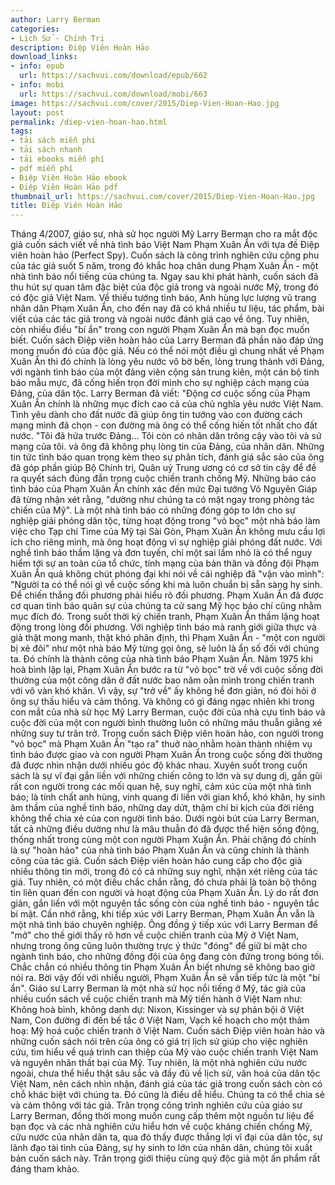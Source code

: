 ```yaml
---
author: Larry Berman
categories:
- Lịch Sử - Chính Trị
description: Điệp Viên Hoàn Hảo
download_links:
- info: epub
  url: https://sachvui.com/download/epub/662
- info: mobi
  url: https://sachvui.com/download/mobi/663
image: https://sachvui.com/cover/2015/Diep-Vien-Hoan-Hao.jpg
layout: post
permalink: /diep-vien-hoan-hao.html
tags:
- tải sách miễn phí
- tải sách nhanh
- tải ebooks miễn phí
- pdf miễn phí
- Điệp Viên Hoàn Hảo ebook
- Điệp Viên Hoàn Hảo pdf
thumbnail_url: https://sachvui.com/cover/2015/Diep-Vien-Hoan-Hao.jpg
title: Điệp Viên Hoàn Hảo
---
```


 <div class="item-desc text-justify"> Tháng 4/2007, giáo sư, nhà sử học người Mỹ Larry Berman cho ra mắt độc giả cuốn sách viết về nhà tình báo Việt Nam Phạm Xuân Ẩn với tựa đề Điệp viên hoàn hảo (Perfect Spy). Cuốn sách là công trình nghiên cứu công phu của tác giả suốt 5 năm, trong đó khắc hoạ chân dung Phạm Xuân Ẩn - một nhà tình báo nổi tiếng của chúng ta. Ngay sau khi phát hành, cuốn sách đã thu hút sự quan tâm đặc biệt của độc giả trong và ngoài nước Mỹ, trong đó có độc giả Việt Nam. Về thiếu tướng tình báo, Anh hùng lực lượng vũ trang nhân dân Phạm Xuân Ẩn, cho đến nay đã có khá nhiều tư liệu, tác phẩm, bài viết của các tác giả trong và ngoài nước đánh giá cao về ông. Tuy nhiên, còn nhiều điều "bí ẩn" trong con người Phạm Xuân Ẩn mà bạn đọc muốn biết. Cuốn sách Điệp viên hoàn hảo của Larry Berman đã phần nào đáp ứng mong muốn đó của độc giả. Nếu có thể nói một điều gì chung nhất về Phạm Xuân Ẩn thì đó chính là lòng yêu nước vô bờ bến, lòng trung thành với Đảng, với ngành tình báo của một đảng viên cộng sản trung kiên, một cán bộ tình báo mẫu mực, đã cống hiến trọn đời mình cho sự nghiệp cách mạng của Đảng, của dân tộc. Larry Berman đã viết: "Động cơ cuộc sống của Phạm Xuân Ẩn chính là những mục đích cao cả của chủ nghĩa yêu nước Việt Nam. Tình yêu dành cho đất nước đã giúp ông tin tưởng vào con đường cách mạng mình đã chọn - con đường mà ông có thể cống hiến tốt nhất cho đất nước. "Tôi đã hứa trước Đảng… Tôi còn có nhân dân trông cậy vào tôi và sứ mạng của tôi. và ông đã không phụ lòng tin của Đảng, của nhân dân. Những tin tức tình báo quan trọng kèm theo sự phân tích, đánh giá sắc sảo của ông đã góp phần giúp Bộ Chính trị, Quân uỷ Trung ương có cơ sở tin cậy để đề ra quyết sách đúng đắn trong cuộc chiến tranh chống Mỹ. Những báo cáo tình báo của Phạm Xuân Ẩn chính xác đến mức Đại tướng Võ Nguyên Giáp đã từng nhận xét rằng, "dường như chúng ta có mặt ngay trong phòng tác chiến của Mỹ". Là một nhà tình báo có những đóng góp to lớn cho sự nghiệp giải phóng dân tộc, từng hoạt động trong "vỏ bọc" một nhà báo làm việc cho Tạp chí Time của Mỹ tại Sài Gòn, Phạm Xuân Ẩn không mưu cầu lợi ích cho riêng mình, mà ông hoạt động vì sự nghiệp giải phóng đất nước. Với nghề tình báo thầm lặng và đơn tuyến, chỉ một sai lầm nhỏ là có thể nguy hiểm tới sự an toàn của tổ chức, tính mạng của bản thân và đồng đội Phạm Xuân Ẩn quả không chút phóng đại khi nói về cái nghiệp đã "vận vào mình": "Người ta có thể nói gì về cuộc sống khi mà luôn chuẩn bị sẵn sàng hy sinh. Để chiến thắng đối phương phải hiểu rõ đối phương. Phạm Xuân Ẩn đã được cơ quan tình báo quân sự của chúng ta cử sang Mỹ học báo chí cũng nhằm mục đích đó. Trong suốt thời kỳ chiến tranh, Phạm Xuân Ẩn thầm lặng hoạt động trong lòng đối phương. Với nghiệp tình báo mà ranh giới giữa thực và giả thật mong manh, thật khó phân định, thì Phạm Xuân Ẩn - "một con người bị xẻ đôi" như một nhà báo Mỹ từng gọi ông, sẽ luôn là ẩn số đối với chúng ta. Đó chính là thành công của nhà tình báo Phạm Xuân Ẩn. Năm 1975 khi hoà bình lập lại, Phạm Xuân Ẩn bước ra từ "vỏ bọc" trờ về với cuộc sống đời thường của một công dân ở đất nước bao năm oằn mình trong chiến tranh với vô vàn khó khăn. Vì vậy, sự "trở về" ấy không hề đơn giản, nó đòi hỏi ở ông sự thấu hiểu và cảm thông. Và không có gì đáng ngạc nhiên khi trong con mắt của nhà sử học Mỹ Larry Berman, cuộc đời của nhà cựu tình báo và cuộc đời của một con người bình thường luôn có những mâu thuẫn giằng xé những suy tư trăn trở. Trong cuốn sách Điệp viên hoàn hảo, con người trong "vỏ bọc" mà Phạm Xuân Ẩn "tạo ra" thuở nào nhằm hoàn thành nhiệm vụ tình báo được giao và con người Phạm Xuân Ẩn trong cuộc sống đời thường đã được nhìn nhận dưới nhiều góc độ khác nhau. Xuyên suốt trong cuốn sách là sự vĩ đại gắn liền với những chiến công to lớn và sự dung dị, gần gũi rất con người trong các mối quan hệ, suy nghĩ, cảm xúc của một nhà tình báo; là tính chất anh hùng, vinh quang đi liền với gian khổ, khó khăn, hy sinh âm thầm của nghề tình báo, những day dứt, thậm chí bi kịch của đời riêng không thể chia xẻ của con người tình báo. Dưới ngòi bút của Larry Berman, tất cả những điều dường như là mâu thuẫn đó đã được thể hiện sống động, thống nhất trong cùng một con người Phạm Xuân Ẩn. Phải chặng đó chính là sự "hoàn hảo" của nhà tình báo Phạm Xuân Ẩn và cũng chính là thành công của tác giả. Cuốn sách Điệp viên hoàn hảo cung cấp cho độc già nhiều thông tin mới, trong đó có cả những suy nghĩ, nhận xét riêng của tác giả. Tuy nhiên, có một điều chắc chắn rằng, đó chưa phải là toàn bộ thông tin liên quan đến con người và hoạt động của Phạm Xuân Ẩn. Lý do rất đơn giản, gắn liền với một nguyên tắc sống còn của nghề tình báo - nguyên tắc bí mật. Cần nhớ rằng, khi tiếp xúc với Larry Berman, Phạm Xuân Ẩn vẫn là một nhà tình báo chuyên nghiệp. Ông đồng ý tiếp xúc với Larry Berman để "mở" cho thế giới thấy rõ hơn về cuộc chiến tranh của Mỹ ở Việt Nam, nhưng trong ông cũng luôn thường trực ý thức "đóng" để giữ bí mật cho ngành tình báo, cho những đồng đội của ông đang còn đứng trong bóng tối. Chắc chắn có nhiều thông tin Phạm Xuân Ẩn biết nhưng sẽ không bao giờ nói ra. Bời vậy đối với nhiều người, Phạm Xuân Ẩn sẽ vẫn tiếp tức là một "bí ẩn". Giáo sư Larry Berman là một nhà sử học nổi tiếng ở Mỹ, tác giả của nhiều cuốn sách về cuộc chiến tranh mà Mỹ tiến hành ở Việt Nam như: Không hoà bình, không danh dự: Nixon, Kissinger và sự phản bội ở Việt Nam, Con đường đi đến bế tắc ở Việt Nam, Vạch kế hoạch cho một thảm hoạ: Mỹ hoá cuộc chiến tranh ở Việt Nam. Cuốn sách Điệp viên hoàn hảo và những cuốn sách nói trên của ông có giá trị lịch sử giúp cho việc nghiên cứu, tìm hiểu về quá trình can thiệp của Mỹ vào cuộc chiến tranh Việt Nam và nguyên nhân thất bại của Mỹ. Tuy nhiên, là một nhà nghiên cứu nước ngoài, chưa thể hiểu thật sâu sắc và đầy đủ về lịch sử, văn hoá của dân tộc Việt Nam, nên cách nhìn nhận, đánh giá của tác giả trong cuốn sách còn có chỗ khác biệt với chúng ta. Đó cũng là điều dễ hiểu. Chúng ta có thể chia sẻ và cảm thông với tác giả. Trân trọng công trình nghiên cứu của giáo sư Larry Berman, đồng thời mong muốn cung cấp thêm một nguồn tư liệu để bạn đọc và các nhà nghiên cứu hiểu hơn về cuộc kháng chiến chống Mỹ, cữu nước của nhân dân ta, qua đó thấy được thắng lợi vĩ đại của dân tộc, sự lãnh đạo tài tình của Đảng, sự hy sinh to lớn của nhân dân, chúng tôi xuất bản cuốn sách này. Trân trọng giới thiệu cùng quý độc giả một ấn phẩm rất đáng tham khảo. </div>